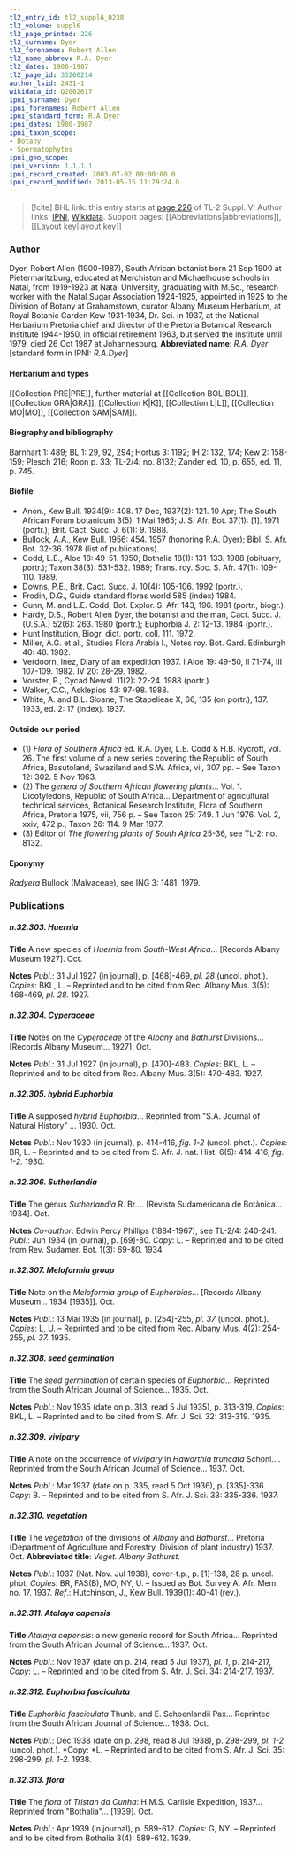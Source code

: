 ```yaml
---
tl2_entry_id: tl2_suppl6_0238
tl2_volume: suppl6
tl2_page_printed: 226
tl2_surname: Dyer
tl2_forenames: Robert Allen
tl2_name_abbrev: R.A. Dyer
tl2_dates: 1900-1987
tl2_page_id: 33260214
author_lsid: 2431-1
wikidata_id: Q2062617
ipni_surname: Dyer
ipni_forenames: Robert Allen
ipni_standard_form: R.A.Dyer
ipni_dates: 1900-1987
ipni_taxon_scope: 
- Botany
- Spermatophytes
ipni_geo_scope: 
ipni_version: 1.1.1.1
ipni_record_created: 2003-07-02 00:00:00.0
ipni_record_modified: 2013-05-15 11:29:24.0
---
```


> [!cite] BHL link: this entry starts at [page 226](https://www.biodiversitylibrary.org/page/33260214) of TL-2 Suppl. VI
> Author links: [IPNI](https://www.ipni.org/a/2431-1), [Wikidata](https://www.wikidata.org/wiki/Q2062617). Support pages: [[Abbreviations|abbreviations]], [[Layout key|layout key]]

### Author

Dyer, Robert Allen (1900-1987), South African botanist born 21 Sep 1900 at Pietermaritzburg, educated at Merchiston and Michaelhouse schools in Natal, from 1919-1923 at Natal University, graduating with M.Sc., research worker with the Natal Sugar Association 1924-1925, appointed in 1925 to the Division of Botany at Grahamstown, curator Albany Museum Herbarium, at Royal Botanic Garden Kew 1931-1934, Dr. Sci. in 1937, at the National Herbarium Pretoria chief and director of the Pretoria Botanical Research Institute 1944-1950, in official retirement 1963, but served the institute until 1979, died 26 Oct 1987 at Johannesburg. 
**Abbreviated name**: *R.A. Dyer* \[standard form in IPNI: *R.A.Dyer*\]

#### Herbarium and types

[[Collection PRE|PRE]], further material at [[Collection BOL|BOL]], [[Collection GRA|GRA]], [[Collection K|K]], [[Collection L|L]], [[Collection MO|MO]], [[Collection SAM|SAM]].

#### Biography and bibliography

Barnhart 1: 489; BL 1: 29, 92, 294; Hortus 3: 1192; IH 2: 132, 174; Kew 2: 158-159; Plesch 216; Roon p. 33; TL-2/4: no. 8132; Zander ed. 10, p. 655, ed. 11, p. 745.

#### Biofile

- Anon., Kew Bull. 1934(9): 408. 17 Dec, 1937(2): 121. 10 Apr; The South African Forum botanicum 3(5): 1 Mai 1965; J. S. Afr. Bot. 37(1): \[1\]. 1971 (portr.); Brit. Cact. Succ. J. 6(1): 9. 1988.
- Bullock, A.A., Kew Bull. 1956: 454. 1957 (honoring R.A. Dyer); Bibl. S. Afr. Bot. 32-36. 1978 (list of publications).
- Codd, L.E., Aloe 18: 49-51. 1950; Bothalia 18(1): 131-133. 1988 (obituary, portr.); Taxon 38(3): 531-532. 1989; Trans. roy. Soc. S. Afr. 47(1): 109-110. 1989.
- Downs, P.E., Brit. Cact. Succ. J. 10(4): 105-106. 1992 (portr.).
- Frodin, D.G., Guide standard floras world 585 (index) 1984.
- Gunn, M. and L.E. Codd, Bot. Explor. S. Afr. 143, 196. 1981 (portr., biogr.).
- Hardy, D.S., Robert Allen Dyer, the botanist and the man, Cact. Succ. J. (U.S.A.) 52(6): 263. 1980 (portr.); Euphorbia J. 2: 12-13. 1984 (portr.).
- Hunt Institution, Biogr. dict. portr. coll. 111. 1972.
- Miller, A.G. et al., Studies Flora Arabia I., Notes roy. Bot. Gard. Edinburgh 40: 48. 1982.
- Verdoorn, Inez, Diary of an expedition 1937. I Aloe 19: 49-50, II 71-74, III 107-109. 1982. IV 20: 28-29. 1982.
- Vorster, P., Cycad Newsl. 11(2): 22-24. 1988 (portr.).
- Walker, C.C., Asklepios 43: 97-98. 1988.
- White, A. and B.L. Sloane, The Stapelieae X, 66, 135 (on portr.), 137. 1933, ed. 2: 17 (index). 1937.

#### Outside our period

- (1) *Flora of Southern Africa* ed. R.A. Dyer, L.E. Codd & H.B. Rycroft, vol. 26. The first volume of a new series covering the Republic of South Africa, Basutoland, Swaziland and S.W. Africa, vii, 307 pp. – See Taxon 12: 302. 5 Nov 1963.
- (2) The *genera of Southern African flowering plants*... Vol. 1. Dicotyledons, Republic of South Africa... Department of agricultural technical services, Botanical Research Institute, Flora of Southern Africa, Pretoria 1975, vii, 756 p. – See Taxon 25: 749. 1 Jun 1976. Vol. 2, xxiv, 472 p., Taxon 26: 114. 9 Mar 1977.
- (3) Editor of *The flowering plants of South Africa* 25-36, see TL-2: no. 8132.

#### Eponymy

*Radyera* Bullock (Malvaceae), see ING 3: 1481. 1979.

### Publications

##### n.32.303. Huernia

**Title**
A new species of *Huernia* from *South-West Africa*... \[Records Albany Museum 1927\]. Oct.

**Notes**
*Publ*.: 31 Jul 1927 (in journal), p. \[468\]-469, *pl. 28* (uncol. phot.). *Copies*: BKL, L. – Reprinted and to be cited from Rec. Albany Mus. 3(5): 468-469, *pl. 28.* 1927.

##### n.32.304. Cyperaceae

**Title**
Notes on the *Cyperaceae* of the *Albany* and *Bathurst* Divisions... \[Records Albany Museum... 1927\]. Oct.

**Notes**
*Publ*.: 31 Jul 1927 (in journal), p. \[470\]-483. *Copies*: BKL, L. – Reprinted and to be cited from Rec. Albany Mus. 3(5): 470-483. 1927.

##### n.32.305. hybrid Euphorbia

**Title**
A supposed *hybrid Euphorbia*... Reprinted from "S.A. Journal of Natural History" ... 1930. Oct.

**Notes**
*Publ*.: Nov 1930 (in journal), p. 414-416, *fig. 1-2* (uncol. phot.). *Copies*: BR, L. – Reprinted and to be cited from S. Afr. J. nat. Hist. 6(5): 414-416, *fig. 1-2.* 1930.

##### n.32.306. Sutherlandia

**Title**
The genus *Sutherlandia* R. Br.... \[Revista Sudamericana de Botànica... 1934\]. Oct.

**Notes**
*Co-author*: Edwin Percy Phillips (1884-1967), see TL-2/4: 240-241.
*Publ*.: Jun 1934 (in journal), p. \[69\]-80. *Copy*: L. – Reprinted and to be cited from Rev. Sudamer. Bot. 1(3): 69-80. 1934.

##### n.32.307. Meloformia group

**Title**
Note on the *Meloformia group* of *Euphorbias*... \[Records Albany Museum... 1934 \[1935\]\]. Oct.

**Notes**
*Publ*.: 13 Mai 1935 (in journal), p. \[254\]-255, *pl. 37* (uncol. phot.). *Copies*: L, U. – Reprinted and to be cited from Rec. Albany Mus. 4(2): 254-255, *pl. 37.* 1935.

##### n.32.308. seed germination

**Title**
The *seed germination* of certain species of *Euphorbia*... Reprinted from the South African Journal of Science... 1935. Oct.

**Notes**
*Publ*.: Nov 1935 (date on p. 313, read 5 Jul 1935), p. 313-319. *Copies*: BKL, L. – Reprinted and to be cited from S. Afr. J. Sci. 32: 313-319. 1935.

##### n.32.309. vivipary

**Title**
A note on the occurrence of *vivipary* in *Haworthia truncata* Schonl.... Reprinted from the South African Journal of Science... 1937. Oct.

**Notes**
*Publ*.: Mar 1937 (date on p. 335, read 5 Oct 1936), p. \[335\]-336. *Copy*: B. – Reprinted and to be cited from S. Afr. J. Sci. 33: 335-336. 1937.

##### n.32.310. vegetation

**Title**
The *vegetation* of the divisions of *Albany* and *Bathurst*... Pretoria (Department of Agriculture and Forestry, Division of plant industry) 1937. Oct.
**Abbreviated title**: *Veget. Albany Bathurst*.

**Notes**
*Publ*.: 1937 (Nat. Nov. Jul 1938), cover-t.p., p. \[1\]-138, 28 p. uncol. phot. *Copies*: BR, FAS(B), MO, NY, U. – Issued as Bot. Survey A. Afr. Mem. no. 17. 1937.
*Ref*.: Hutchinson, J., Kew Bull. 1939(1): 40-41 (rev.).

##### n.32.311. Atalaya capensis

**Title**
*Atalaya capensis*: a new generic record for South Africa... Reprinted from the South African Journal of Science... 1937. Oct.

**Notes**
*Publ*.: Nov 1937 (date on p. 214, read 5 Jul 1937), *pl. 1*, p. 214-217, *Copy*: L. – Reprinted and to be cited from S. Afr. J. Sci. 34: 214-217. 1937.

##### n.32.312. Euphorbia fasciculata

**Title**
*Euphorbia fasciculata* Thunb. and E. Schoenlandii Pax... Reprinted from the South African Journal of Science... 1938. Oct.

**Notes**
*Publ*.: Dec 1938 (date on p. 298, read 8 Jul 1938), p. 298-299, *pl. 1-2* (uncol. phot.). *Copy: *L. – Reprinted and to be cited from S. Afr. J. Sci. 35: 298-299, *pl. 1-2.* 1938.

##### n.32.313. flora

**Title**
The *flora* of *Tristan da Cunha*: H.M.S. Carlisle Expedition, 1937... Reprinted from "Bothalia"... \[1939\]. Oct.

**Notes**
*Publ*.: Apr 1939 (in journal), p. 589-612. *Copies*: G, NY. – Reprinted and to be cited from Bothalia 3(4): 589-612. 1939.


